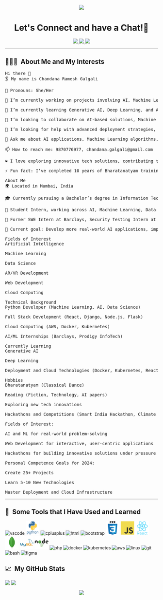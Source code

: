 <!---
chandana-galgali/chandana-galgali is a ✨ special ✨ repository because its `README.md` (this file) appears on your GitHub profile.
You can click the Preview link to take a look at your changes.
--->
<p align="center">
  <img src="https://capsule-render.vercel.app/api?type=waving&color=gradient&text=Hey!%20I%27m%20Chandana.&height=200&section=header"/>
</p>
<h1 align="center">
  Let's Connect and have a Chat!💬
</h1>
<p align="center">
<a href="https://www.linkedin.com/in/chandana-galgali/">
  <img height="50" src="https://user-images.githubusercontent.com/46517096/166973395-19676cd8-f8ec-4abf-83ff-da8243505b82.png"/>
</a>
<a href="https://twitter.com/Ipiyushmalhotra">
  <img height="50" src="https://user-images.githubusercontent.com/46517096/166974271-91dfa250-d70b-4cb9-8707-f1bda1b708c3.png"/>
</a>
<a href="https://www.instagram.com/chandana._.04/">
  <img height="50" src="https://user-images.githubusercontent.com/46517096/166974368-9798f39f-1f46-499c-b14e-81f0a3f83a06.png"/>
</a>
</p>

---

<h2> 👨🏻‍💻 &nbsp;About Me and My Interests</h2>

<pre>
Hi there 👋
👂 My name is Chandana Ramesh Galgali

👩 Pronouns: She/Her

🔭 I’m currently working on projects involving AI, Machine Learning, and AR/VR

🌱 I’m currently learning Generative AI, Deep Learning, and Advanced Data Science

🤝 I’m looking to collaborate on AI-based solutions, Machine Learning models, and automation projects

🤔 I’m looking for help with advanced deployment strategies, cloud infrastructure, and full-stack integration

💬 Ask me about AI applications, Machine Learning algorithms, Data Science, and Python

📫 How to reach me: 9870776977, chandana.galgali@gmail.com

❤️ I love exploring innovative tech solutions, contributing to hackathons, and enhancing user experiences through tech

⚡ Fun fact: I’ve completed 10 years of Bharatanatyam training and love diving into various technical and creative pursuits.

About Me
🌍 Located in Mumbai, India

🎓 Currently pursuing a Bachelor’s degree in Information Technology with Honors in Artificial Intelligence

💼 Student Intern, working across AI, Machine Learning, Data Science, and Web Development

💼 Former SWE Intern at Barclays, Security Testing Intern at Keva, and Machine Learning Intern at Prodigy InfoTech

🎯 Current goal: Develop more real-world AI applications, improve machine learning accuracy, and contribute to open-source projects

Fields of Interest
Artificial Intelligence

Machine Learning

Data Science

AR/VR Development

Web Development

Cloud Computing

Technical Background
Python Developer (Machine Learning, AI, Data Science)

Full Stack Development (React, Django, Node.js, Flask)

Cloud Computing (AWS, Docker, Kubernetes)

AI/ML Internships (Barclays, Prodigy InfoTech)

Currently Learning
Generative AI

Deep Learning

Deployment and Cloud Technologies (Docker, Kubernetes, React Native)

Hobbies
Bharatanatyam (Classical Dance)

Reading (Fiction, Technology, AI papers)

Exploring new tech innovations

Hackathons and Competitions (Smart India Hackathon, Climate Hackathon)

Fields of Interest:

AI and ML for real-world problem-solving

Web Development for interactive, user-centric applications

Hackathons for building innovative solutions under pressure

Personal Competence Goals for 2024:

Create 25+ Projects

Learn 5-10 New Technologies

Master Deployment and Cloud Infrastructure
</pre>

---  
  
<h2> 🚀 &nbsp;Some Tools that I Have Used and Learned</h2>
<p align="left">
<img src="https://cdn.jsdelivr.net/gh/devicons/devicon/icons/vscode/vscode-original.svg" alt="vscode" width="45" height="45"/>
<img src="https://raw.githubusercontent.com/devicons/devicon/master/icons/python/python-original-wordmark.svg" alt="python" width="45" height="45"/>
<img src="https://cdn.jsdelivr.net/gh/devicons/devicon/icons/cplusplus/cplusplus-original.svg" alt="cplusplus" width="45" height="45"/>
<img src="https://cdn.jsdelivr.net/gh/devicons/devicon/icons/html5/html5-original.svg" alt="html" width="45" height="45"/>
<img src="https://cdn.jsdelivr.net/gh/devicons/devicon@latest/icons/bootstrap/bootstrap-original-wordmark.svg" alt="bootstrap" width="45" height="45" />
<img src="https://raw.githubusercontent.com/devicons/devicon/master/icons/css3/css3-original-wordmark.svg" alt="css3" width="45" height="45" />
<img src="https://raw.githubusercontent.com/devicons/devicon/master/icons/javascript/javascript-original.svg" alt="javascript" width="45" height="45" />
<img src="https://raw.githubusercontent.com/devicons/devicon/master/icons/react/react-original-wordmark.svg" alt="react" width="45" height="45" />
<img src="https://raw.githubusercontent.com/devicons/devicon/master/icons/mongodb/mongodb-original.svg" alt="mongodb" width="45" height="45" />
<img src="https://raw.githubusercontent.com/devicons/devicon/master/icons/mysql/mysql-original-wordmark.svg" alt="mysql" width="45" height="45" />
<img src="https://raw.githubusercontent.com/devicons/devicon/master/icons/nodejs/nodejs-original-wordmark.svg" alt="nodejs" width="45" height="45" />
<img src="https://cdn.jsdelivr.net/gh/devicons/devicon/icons/php/php-original.svg" alt="php" width="45" height="45"/>
<img src="https://cdn.jsdelivr.net/gh/devicons/devicon/icons/docker/docker-original.svg" alt="docker" width="45" height="45"/>
<img src="https://cdn.jsdelivr.net/gh/devicons/devicon/icons/kubernetes/kubernetes-plain.svg" alt="kubernetes" width="45" height="45"/>
<img src="https://cdn.jsdelivr.net/gh/devicons/devicon/icons/amazonwebservices/amazonwebservices-plain-wordmark.svg" alt="aws" width="45" height="45"/>
<img src="https://cdn.jsdelivr.net/gh/devicons/devicon/icons/linux/linux-original.svg" alt="linux" width="45" height="45"/>       
<img src="https://cdn.jsdelivr.net/gh/devicons/devicon/icons/git/git-original.svg" alt="git" width="45" height="45"/>
<img src="https://cdn.jsdelivr.net/gh/devicons/devicon/icons/bash/bash-original.svg" alt="bash" width="45" height="45"/>
<img src="https://cdn.jsdelivr.net/gh/devicons/devicon/icons/figma/figma-original.svg" alt="figma" width="45" height="45"/>   
</p>

<h2> 📈 &nbsp;My GitHub Stats</h2>

<picture>
  <source
    srcset="https://github-readme-stats.vercel.app/api?username=chandana-galgali&show_icons=true&rank_icon=github&include_all_commits=true&line_height=24&theme=dark"
    media="(prefers-color-scheme: dark)"
  />
  <source
    srcset="https://github-readme-stats.vercel.app/api?username=chandana-galgali&show_icons=true&rank_icon=github&include_all_commits=true&line_height=24"
    media="(prefers-color-scheme: light), (prefers-color-scheme: no-preference)"
  />
  <img src="https://github-readme-stats.vercel.app/api?username=chandana-galgali&show_icons=true&rank_icon=github&include_all_commits=true&line_height=24" />
</picture>

<picture>
  <source
    srcset="https://github-readme-stats.vercel.app/api/top-langs?username=chandana-galgali&layout=compact&langs_count=8&card_width=320&theme=dark"
    media="(prefers-color-scheme: dark)"
  />
  <source
    srcset="https://github-readme-stats.vercel.app/api/top-langs?username=chandana-galgali&layout=compact&langs_count=8&card_width=320"
    media="(prefers-color-scheme: light), (prefers-color-scheme: no-preference)"
  />
  <img src="https://github-readme-stats.vercel.app/api/top-langs?username=chandana-galgali&layout=compact&langs_count=8&card_width=320" />
</picture>

<p align="center">
  <img src="https://capsule-render.vercel.app/api?type=waving&color=gradient&text=Thank%20you!&height=100&section=footer"/>
</p>